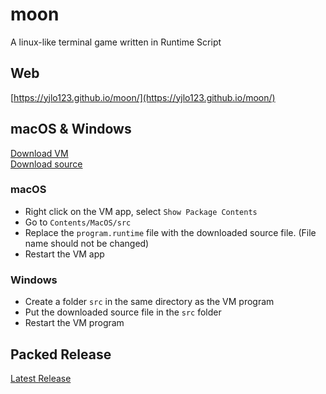# moon
A linux-like terminal game written in Runtime Script

## Web
[https://yjlo123.github.io/moon/](https://yjlo123.github.io/moon/)

## macOS & Windows
[Download VM](https://github.com/yjlo123/runtime-go/releases/latest)  
[Download source](https://raw.githubusercontent.com/yjlo123/moon/master/dist/program.runtime)  

### macOS
- Right click on the VM app, select `Show Package Contents`
- Go to `Contents/MacOS/src`
- Replace the `program.runtime` file with the downloaded source file. (File name should not be changed)
- Restart the VM app

### Windows
- Create a folder `src` in the same directory as the VM program
- Put the downloaded source file in the `src` folder
- Restart the VM program

## Packed Release
[Latest Release](https://github.com/yjlo123/moon/releases/latest)
